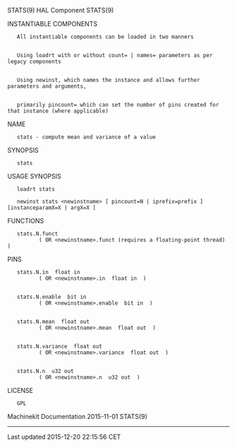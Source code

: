 STATS(9) HAL Component STATS(9)

INSTANTIABLE COMPONENTS

       All instantiable components can be loaded in two manners


       Using loadrt with or without count= | names= parameters as per legacy components


       Using newinst, which names the instance and allows further parameters and arguments,


       primarily pincount= which can set the number of pins created for that instance (where applicable)

NAME

       stats - compute mean and variance of a value

SYNOPSIS

       stats

USAGE SYNOPSIS

       loadrt stats

       newinst stats <newinstname> [ pincount=N | iprefix=prefix ] [instanceparamX=X | argX=X ]

FUNCTIONS

       stats.N.funct
              ( OR <newinstname>.funct (requires a floating-point thread) )

PINS

       stats.N.in  float in
              ( OR <newinstname>.in  float in  )


       stats.N.enable  bit in
              ( OR <newinstname>.enable  bit in  )


       stats.N.mean  float out
              ( OR <newinstname>.mean  float out  )


       stats.N.variance  float out
              ( OR <newinstname>.variance  float out  )


       stats.N.n  u32 out
              ( OR <newinstname>.n  u32 out  )

LICENSE

       GPL

Machinekit Documentation 2015-11-01 STATS(9)

------------------------------------------------------------------------

Last updated 2015-12-20 22:15:56 CET


